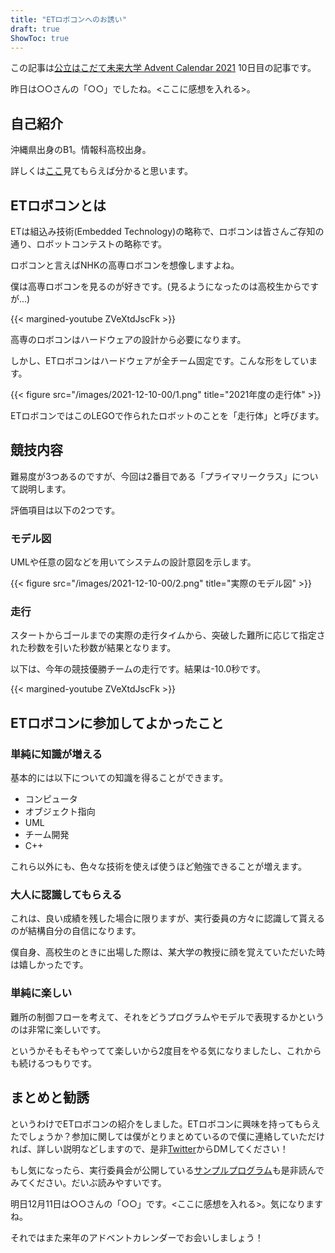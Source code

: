 ```yaml
---
title: "ETロボコンへのお誘い"
draft: true
ShowToc: true
---
```


この記事は[公立はこだて未来大学 Advent Calendar 2021](https://adventar.org/calendars/6526) 10日目の記事です。

昨日は○○さんの「○○」でしたね。<ここに感想を入れる>。

## 自己紹介

沖縄県出身のB1。情報科高校出身。

詳しくは[ここ](/about/)見てもらえば分かると思います。

## ETロボコンとは

ETは組込み技術(Embedded Technology)の略称で、ロボコンは皆さんご存知の通り、ロボットコンテストの略称です。

ロボコンと言えばNHKの高専ロボコンを想像しますよね。

僕は高専ロボコンを見るのが好きです。(見るようになったのは高校生からですが...)

{{< margined-youtube ZVeXtdJscFk >}}

高専のロボコンはハードウェアの設計から必要になります。

しかし、ETロボコンはハードウェアが全チーム固定です。こんな形をしています。

{{< figure src="/images/2021-12-10-00/1.png" title="2021年度の走行体" >}}

ETロボコンではこのLEGOで作られたロボットのことを「走行体」と呼びます。

## 競技内容

難易度が3つあるのですが、今回は2番目である「プライマリークラス」について説明します。

評価項目は以下の2つです。

### モデル図

UMLや任意の図などを用いてシステムの設計意図を示します。

{{< figure src="/images/2021-12-10-00/2.png" title="実際のモデル図" >}}

### 走行

スタートからゴールまでの実際の走行タイムから、突破した難所に応じて指定された秒数を引いた秒数が結果となります。

以下は、今年の競技優勝チームの走行です。結果は-10.0秒です。

{{< margined-youtube ZVeXtdJscFk >}}

## ETロボコンに参加してよかったこと

### 単純に知識が増える

基本的には以下についての知識を得ることができます。

- コンピュータ
- オブジェクト指向
- UML
- チーム開発
- C++

これら以外にも、色々な技術を使えば使うほど勉強できることが増えます。

### 大人に認識してもらえる

これは、良い成績を残した場合に限りますが、実行委員の方々に認識して貰えるのが結構自分の自信になります。

僕自身、高校生のときに出場した際は、某大学の教授に顔を覚えていただいた時は嬉しかったです。

### 単純に楽しい

難所の制御フローを考えて、それをどうプログラムやモデルで表現するかというのは非常に楽しいです。

というかそもそもやってて楽しいから2度目をやる気になりましたし、これからも続けるつもりです。

## まとめと勧誘

というわけでETロボコンの紹介をしました。ETロボコンに興味を持ってもらえたでしょうか？参加に関しては僕がとりまとめているので僕に連絡していただければ、詳しい説明などしますので、是非[Twitter](https://twitter.com/azurata09_)からDMしてください！

もし気になったら、実行委員会が公開している[サンプルプログラム](https://github.com/ETrobocon/etrobo/blob/master/dist/sample_c4/app.c)も是非読んでみてください。だいぶ読みやすいです。

明日12月11日は○○さんの「○○」です。<ここに感想を入れる>。気になりますね。

それではまた来年のアドベントカレンダーでお会いしましょう！
